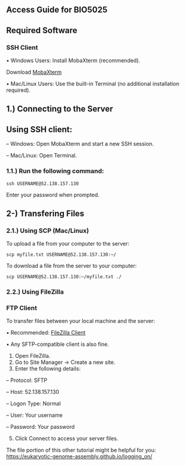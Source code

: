 ## Access Guide for BIO5025

## Required Software
### SSH Client
•	Windows Users: Install MobaXterm (recommended).

Download [MobaXterm](https://mobaxterm.mobatek.net/)

•	Mac/Linux Users: Use the built-in Terminal (no additional installation required).


## 1.) Connecting to the Server

## Using SSH client:

–	Windows: Open MobaXterm and start a new SSH session.

–	Mac/Linux: Open Terminal.

### 1.1.) Run the following command:

```console
ssh USERNAME@52.138.157.130
```

Enter your password when prompted.
   
## 2-) Transfering Files

### 2.1.) Using SCP (Mac/Linux)

To upload a file from your computer to the server:
```console
scp myfile.txt USERNAME@52.138.157.130:~/
```

To download a file from the server to your computer:

```console
scp USERNAME@52.138.157.130:~/myfile.txt ./
````

### 2.2.) Using FileZilla

### FTP Client
To transfer files between your local machine and the server:

•	Recommended: [FileZilla Client](https://filezilla-project.org/) 

•	Any SFTP-compatible client is also fine.

1.	Open FileZilla.
2.	Go to Site Manager → Create a new site.
3.	Enter the following details:
   
–	Protocol: SFTP

–	Host: 52.138.157.130

–	Logon Type: Normal

–	User: Your username

–	Password: Your password

5.	Click Connect to access your server files.

The file portion of this other tutorial might be helpful for you: https://eukaryotic-genome-assembly.github.io/logging_on/ 
